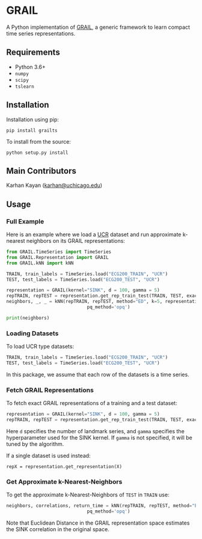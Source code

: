 # GRAIL

A Python implementation of [GRAIL](http://people.cs.uchicago.edu/~jopa/Papers/PaparrizosVLDB2019.pdf), a generic framework to learn compact time series representations. 

## Requirements

- Python 3.6+
- `numpy`
- `scipy`
- `tslearn`

## Installation

Installation using pip:

`pip install grailts`

To install from the source:

`python setup.py install`

## Main Contributors

Karhan Kayan (karhan@uchicago.edu)

## Usage

### Full Example

Here is an example where we load a [UCR](https://www.cs.ucr.edu/~eamonn/time_series_data_2018/) dataset and run approximate k-nearest neighbors on its GRAIL representations:

```python
from GRAIL.TimeSeries import TimeSeries
from GRAIL.Representation import GRAIL
from GRAIL.kNN import kNN

TRAIN, train_labels = TimeSeries.load("ECG200_TRAIN", "UCR")
TEST, test_labels = TimeSeries.load("ECG200_TEST", "UCR")

representation = GRAIL(kernel="SINK", d = 100, gamma = 5)
repTRAIN, repTEST = representation.get_rep_train_test(TRAIN, TEST, exact=True)
neighbors, _, _ = kNN(repTRAIN, repTEST, method="ED", k=5, representation=None,
                              pq_method='opq')

print(neighbors)
```

### Loading Datasets

To load UCR type datasets:

```python
TRAIN, train_labels = TimeSeries.load("ECG200_TRAIN", "UCR")
TEST, test_labels = TimeSeries.load("ECG200_TEST", "UCR")
```

In this package, we assume that each row of the datasets is a time series. 

### Fetch GRAIL Representations

To fetch exact GRAIL representations of a training and a test dataset:

```python
representation = GRAIL(kernel="SINK", d = 100, gamma = 5)
repTRAIN, repTEST = representation.get_rep_train_test(TRAIN, TEST, exact=True)
```

Here `d` specifies the number of landmark series, and `gamma` specifies the hyperparameter used for the SINK kernel. If `gamma` is not specified, it will be tuned by the algorithm. 

If a single dataset is used instead:

`repX = representation.get_representation(X)`

### Get Approximate k-Nearest-Neighbors

To get the approximate k-Nearest-Neighbors of `TEST` in `TRAIN` use:

```python
neighbors, correlations, return_time = kNN(repTRAIN, repTEST, method="ED", k=5, representation=None,
                              pq_method='opq')
```

Note that Euclidean Distance in the GRAIL representation space estimates the SINK correlation in the original space. 
